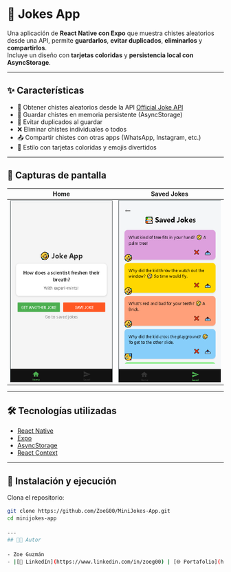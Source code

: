 # 🤣 Jokes App

Una aplicación de **React Native con Expo** que muestra chistes aleatorios desde una API, permite **guardarlos**, **evitar duplicados**, **eliminarlos** y **compartirlos**.  
Incluye un diseño con **tarjetas coloridas** y **persistencia local con AsyncStorage**.

---

## ✨ Características

- 🔀 Obtener chistes aleatorios desde la API [Official Joke API](https://github.com/15Dkatz/official_joke_api)  
- 💾 Guardar chistes en memoria persistente (AsyncStorage)  
- 🚫 Evitar duplicados al guardar  
- ❌ Eliminar chistes individuales o todos  
- 📤 Compartir chistes con otras apps (WhatsApp, Instagram, etc.)  
- 🎨 Estilo con tarjetas coloridas y emojis divertidos  

---

## 📸 Capturas de pantalla

| Home | Saved Jokes |
|------|-------------|
| ![Home Screenshot](./assets/screenshots/home.png) | ![Saved Screenshot](./assets/screenshots/saved.png) |

---

## 🛠️ Tecnologías utilizadas

- [React Native](https://reactnative.dev/)  
- [Expo](https://expo.dev/)  
- [AsyncStorage](https://docs.expo.dev/versions/latest/sdk/async-storage/)  
- [React Context](https://reactjs.org/docs/context.html)  

---

## 🚀 Instalación y ejecución

Clona el repositorio:

```bash
git clone https://github.com/ZoeG00/MiniJokes-App.git
cd minijokes-app

---
## 👩‍💻 Autor

- Zoe Guzmán
- |[💼 LinkedIn](https://www.linkedin.com/in/zoeg00) | [🌐 Portafolio](https://zoeguzman-portfolio.vercel.app/)
